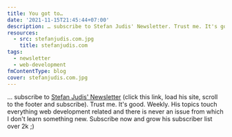 ```yaml
---
title: You got to…
date: '2021-11-15T21:45:44+07:00'
description: … subscribe to Stefan Judis' Newsletter. Trust me. It's good. Weekly
resources:
  - src: stefanjudis.com.jpg
    title: stefanjudis.com
tags:
  - newsletter
  - web-development
fmContentType: blog
cover: stefanjudis.com.jpg
---
```


… subscribe to [Stefan Judis' Newsletter](https://www.stefanjudis.com/) (click this link, load his site, scroll to the footer and subscribe). Trust me. It's good. Weekly. His topics touch everything web development related and there is never an issue from which I don't learn something new. Subscribe now and grow his subscriber list over 2k ;)
